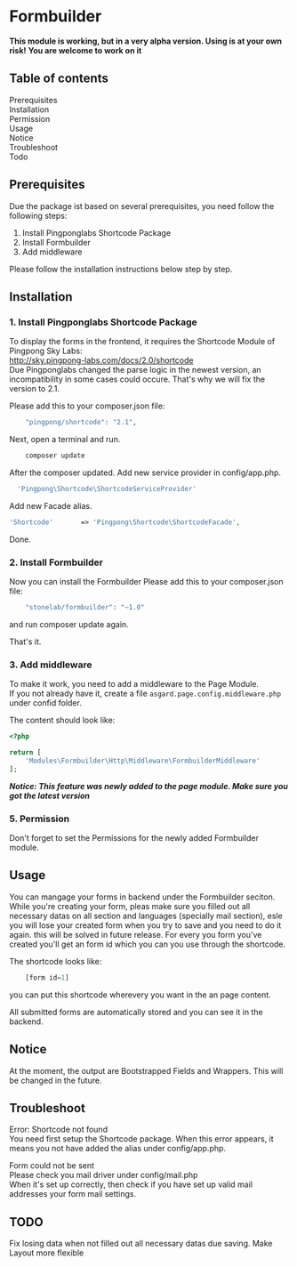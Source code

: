 # Formbuilder

**This module is working, but in a very alpha version. Using is at your own risk!**
**You are welcome to work on it**

## Table of contents

Prerequisites  
Installation  
Permission  
Usage  
Notice  
Troubleshoot  
Todo  

## Prerequisites

Due the package ist based on several prerequisites, you need follow the following steps:
1. Install Pingponglabs Shortcode Package
2. Install Formbuilder
3. Add middleware

Please follow the installation instructions below step by step.

## Installation

### 1. Install Pingponglabs Shortcode Package

To display the forms in the frontend, it requires the Shortcode Module of Pingpong Sky Labs:  
http://sky.pingpong-labs.com/docs/2.0/shortcode  
Due Pingponglabs changed the parse logic in the newest version, an incompatibility in some cases could occure.
That's why we will fix the version to 2.1.

Please add this to your composer.json file:
```php
    "pingpong/shortcode": "2.1",
```

Next, open a terminal and run.
```php
    composer update 
```

After the composer updated. Add new service provider in config/app.php.
```php
  'Pingpong\Shortcode\ShortcodeServiceProvider'
```

Add new Facade alias.
```php
'Shortcode'       => 'Pingpong\Shortcode\ShortcodeFacade',
```
Done.


### 2. Install Formbuilder 

Now you can install the Formbuilder
Please add this to your composer.json file:
```php    
    "stonelab/formbuilder": "~1.0"
```
and run composer update again.

That's it.

### 3. Add middleware

To make it work, you need to add a middleware to the Page Module.  
If you not already have it, create a file `asgard.page.config.middleware.php` under confid folder.  

The content should look like:
```php
<?php

return [
    'Modules\Formbuilder\Http\Middleware\FormbuilderMiddleware'
];
```

***Notice: This feature was newly added to the page module. Make sure you got the latest version***


### 5. Permission
Don't forget to set the Permissions for the newly added Formbuilder module.

## Usage

You can mangage your forms in backend under the Formbuilder seciton.
While you're creating your form, pleas make sure you filled out all necessary datas on all section and languages (specially mail section), esle you will lose your created form when you try to save and you need to do it again. this will be solved in future release.
For every you form you've created you'll get an form id which you can you use through the shortcode.

The shortcode looks like:
```php  
    [form id=1]
```

you can put this shortcode wherevery you want in the an page content.

All submitted forms are automatically stored and you can see it in the backend.

## Notice
At the moment, the output are Bootstrapped Fields and Wrappers. This will be changed in the future.

## Troubleshoot
Error: Shortcode not found  
You need first setup the Shortcode package. When this error appears, it means you not have added the alias under config/app.php.

Form could not be sent  
Please check you mail driver under config/mail.php  
When it's set up correctly, then check if you have set up valid mail addresses your form mail settings.

## TODO
Fix losing data when not filled out all necessary datas due saving.
Make Layout more flexible